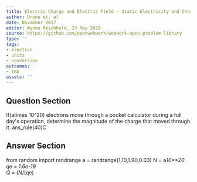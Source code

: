 ```yaml
---
title: Electric Charge and Electric Field - Static Electricity and Charge
author: Urone et. al
date: November 2017
editor: Wynne Reichheld, 23 May 2018
source: https://github.com/openwebwork/webwork-open-problem-library
type: ''
tags:
- electron
- units
- conversion
outcomes:
- TBD
assets: ''
---
```


## Question Section 

If(atimes 10^20) electrons move through a pocket calculator during a full day's operation, determine the magnitude of the charge that moved through it. 
ans_rule(40)C



## Answer Section

from random import randrange
a = randrange(1.10,1.90,0.03)
N = a*10**20
qe = 1.6e-19      
Q = (N)*(qe)
